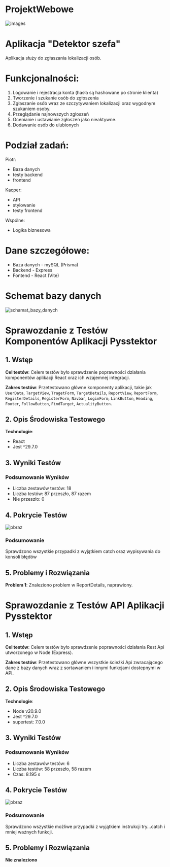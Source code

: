# ProjektWebowe
![images](https://github.com/GitMasterProgrammer/ProjektWebowe/assets/118828179/9fe273df-f5f7-448e-9961-cbe878c8e6e9)
⠀⠀⠀⠀⠀⠀⠀⠀⠀⠀
<h1>Aplikacja "Detektor szefa"</h1>
Aplikacja służy do zgłaszania lokalizacji osób.

# Funkcjonalności:
1. Logowanie i rejestracja konta (hasła są hashowane po stronie klienta)
2. Tworzenie i szukanie osób do zgłoszenia
3. Zgłaszanie osób wraz ze szczytywaniem lokalizacji oraz wygodnym szukaniem osoby.
4. Przeglądanie najnowszych zgłoszeń
5. Ocenianie i ustawianie zgłoszeń jako nieaktywne.
6. Dodawanie osób do ulubionych

# Podział zadań:
Piotr:
- Baza danych
- testy backend
- frontend

Kacper:
- API
- stylowanie
- testy frontend

Wspólne:
- Logika biznesowa

# Dane szczegółowe:
- Baza danych - mySQL (Prisma)
- Backend - Express
- Fontend - React (Vite)


# Schemat bazy danych
![schamat_bazy_danych](https://github.com/GitMasterProgrammer/ProjektWebowe/assets/126171998/3c2f9319-5f55-4882-9d4f-e2f946405258)

# Sprawozdanie z Testów Komponentów Aplikacji Pysstektor

## 1. Wstęp
**Cel testów**: Celem testów było sprawdzenie poprawności działania komponentów aplikacji React oraz ich wzajemnej integracji.

**Zakres testów**: Przetestowano główne komponenty aplikacji, takie jak `UserData`, `TargetView`, `TragetForm`, `TargetDetails`, `ReportView`, `ReportForm`, `RegisterDetails`, `RegisterForm`, `Navbar`, `LoginForm`, `LinkButton`, `Heading`, `Footer`, `FollowButton`, `FindTarget`, `ActualityButton`.

## 2. Opis Środowiska Testowego
**Technologie**: 
- React
- Jest ^29.7.0

## 3. Wyniki Testów
### Podsumowanie Wyników
- Liczba zestawów testów: 18
- Liczba testów: 87 przeszło, 87 razem
- Nie przeszło: 0

## 4. Pokrycie Testów
![obraz](https://github.com/GitMasterProgrammer/ProjektWebowe/assets/118828179/a5c4b44e-45f9-41e1-a082-4bb4ad81a1dc)

### Podsumowanie
Sprawdzono wszystkie przypadki z wyjątkiem catch oraz wypisywania do konsoli błędów


## 5. Problemy i Rozwiązania
**Problem 1**: Znaleziono problem w ReportDetails, naprawiony.

# Sprawozdanie z Testów API Aplikacji Pysstektor

## 1. Wstęp
**Cel testów**: Celem testów było sprawdzenie poprawności działania Rest Api utworzonego w Node (Express).

**Zakres testów**: Przetestowano główne wszystkie ścieżki Api zwracającego dane z bazy danych wraz z sortawaniem i innymi funkcjami dostepnymi w API.

## 2. Opis Środowiska Testowego
**Technologie**: 
- Node v20.9.0
- Jest ^29.7.0
- supertest: 7.0.0
## 3. Wyniki Testów

### Podsumowanie Wyników
- Liczba zestawów testów: 6
- Liczba testów: 58 przeszło, 58 razem
- Czas: 8.195 s


## 4. Pokrycie Testów
![obraz](https://github.com/GitMasterProgrammer/ProjektWebowe/assets/118828179/447787ef-18b1-4fdf-b02b-4ce15ac41f79)

### Podsumowanie
Sprawdzono wszystkie możliwe przypadki z wyjątkiem instrukcji try...catch i mniej ważnych funkcji.


## 5. Problemy i Rozwiązania
**Nie znaleziono**

